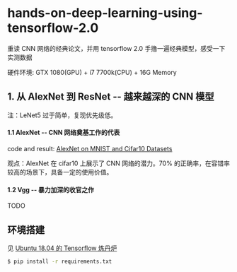 # hands-on-deep-learning-using-tensorflow-2.0

重读 CNN 网络的经典论文，并用 tensorflow 2.0 手撸一遍经典模型，感受一下实测数据

硬件环境: GTX 1080(GPU) + i7 7700k(CPU) + 16G Memory


## 1. 从 AlexNet 到 ResNet -- 越来越深的 CNN 模型


注：LeNet5 过于简单，复现优先级低。


#### 1.1 AlexNet  -- CNN 网络奠基工作的代表

code and result: [AlexNet on MNIST and Cifar10 Datasets](code/01-AlexNet-on-MNIST-and-Cifar10-dataset.ipynb)

观点：AlexNet 在 cifar10 上展示了 CNN 网络的潜力。70% 的正确率，在容错率较高的场景下，具备一定的使用价值。


#### 1.2 Vgg -- 暴力加深的收官之作

TODO


## 环境搭建

见 [Ubuntu 18.04 的 Tensorflow 炼丹炉](https://zhuanlan.zhihu.com/p/45041445)

```bash
$ pip install -r requirements.txt
```
